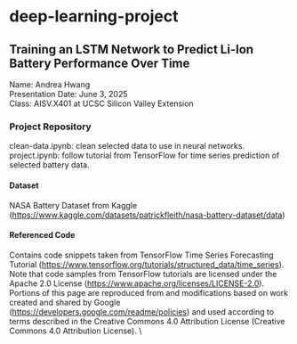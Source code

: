 # deep-learning-project
## Training an LSTM Network to Predict Li-Ion Battery Performance Over Time
Name: Andrea Hwang\
Presentation Date: June 3, 2025\
Class: AISV.X401 at UCSC Silicon Valley Extension
### Project Repository
clean-data.ipynb: clean selected data to use in neural networks.\
project.ipynb: follow tutorial from TensorFlow for time series prediction of selected battery data.
#### Dataset
NASA Battery Dataset from Kaggle (https://www.kaggle.com/datasets/patrickfleith/nasa-battery-dataset/data)
#### Referenced Code
Contains code snippets taken from TensorFlow Time Series Forecasting Tutorial (https://www.tensorflow.org/tutorials/structured_data/time_series). \
Note that code samples from TensorFlow tutorials are licensed under the Apache 2.0 License (https://www.apache.org/licenses/LICENSE-2.0). \
Portions of this page are reproduced from and modifications based on work created and shared by Google (https://developers.google.com/readme/policies) 
and used according to terms described in the Creative Commons 4.0 Attribution License (Creative Commons 4.0 Attribution License). \
